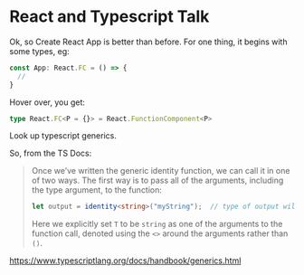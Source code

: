 # React and Typescript Talk

Ok, so Create React App is better than before. For one thing, it begins with some types, eg:

```typescript
const App: React.FC = () => {
  //
}
```

Hover over, you get:

```typescript
type React.FC<P = {}> = React.FunctionComponent<P>
```

Look up typescript generics.

So, from the TS Docs:

> Once we’ve written the generic identity function, we can call it in one of two ways. The first way is to pass all of the arguments, including the type argument, to the function:
>
> ```ts
> let output = identity<string>("myString");  // type of output will be 'string'
> ```
>
> Here we explicitly set `T` to be `string` as one of the arguments to the function call, denoted using the `<>` around the arguments rather than `()`.

<https://www.typescriptlang.org/docs/handbook/generics.html>

